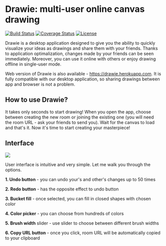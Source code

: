 # Drawie: multi-user online canvas drawing
[![Build Status](https://travis-ci.org/baltekgajda/DrawieScalaApp.svg?branch=master)](https://travis-ci.org/baltekgajda/DrawieScalaApp)
[![Coverage Status](https://coveralls.io/repos/github/baltekgajda/DrawieScalaApp/badge.svg?branch=master)](https://coveralls.io/github/baltekgajda/DrawieScalaApp?branch=master)
[![License](https://img.shields.io/badge/License-Apache%202.0-blue.svg)](https://opensource.org/licenses/Apache-2.0)

Drawie is a desktop application designed to give you the ability to quickly visualize your ideas as drawings and share them with your friends. Thanks to application optimalization, changes made by your friends can be seen immediately. Moreover, you can use it online with others or enjoy drawing offline in single-user mode.

Web version of Drawie is also available - https://drawie.herokuapp.com.  It is fully compatible with our desktop application, so sharing drawings between app and browser is not a problem.
## How to use Drawie?
It takes only seconds to start drawing! When you open the app, choose between creating the new room or joining the existing one (you will need the room URL - ask your friends to send you). Wait for the canvas to load and that's it. Now it's time to start creating your masterpiece!

## Interface
<img src="../master/src/main/resources/images/Room.png">

User interface is intuitive and very simple. Let me walk you through the options.

**1. Undo button** - you can undo your's and other's changes up to 50 times

**2. Redo button** - has the opposite effect to undo button

**3. Bucket fill** - once selected, you can fill in closed shapes with chosen color

**4. Color picker** - you can choose from hundreds of colors 

**5. Brush width** slider - use slider to choose between different brush widths

**6. Copy URL button** - once you click, room URL will be automatically copied to your clipboard
